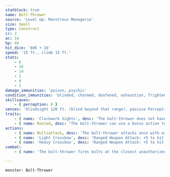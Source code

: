 ```yaml
---
statblock: true
name: Bolt-Thrower
source: 'Level Up: Monstrous Menagerie'
size: Small
type: Construct
cr: 2
ac: 14
hp: 44
hit_dice: '8d6 + 16'
speed: '15 ft., climb 15 ft.'
stats:
    - 6
    - 16
    - 14
    - 1
    - 6
    - 1
damage_immunities: 'poison, psychic'
condition_immunities: 'blinded, charmed, deafened, exhaustion, frightened, paralyzed, petrified, poisoned'
skillsaves:
    - { perception: 0 }
senses: 'blindsight 120 ft. (blind beyond that range), passive Perception 14'
traits:
    - { name: 'Clockwork Sights', desc: 'The bolt-thrower does not have disadvantage on attack rolls when making ranged attacks within 5 feet of a hostile creature.' }
    - { name: Rooted, desc: "The bolt-thrower can use a bonus action to anchor itself to or detach itself from a surface. While anchored, the bolt-thrower's Speed is 0, and a DC 20 Strength check is required to detach it. A bolt-thrower cannot use its heavy crossbow unless it is anchored." }
actions:
    - { name: Multiattack, desc: 'The bolt-thrower attacks once with each of its crossbows.' }
    - { name: 'Light Crossbow', desc: 'Ranged Weapon Attack: +5 to hit, range 80/320 ft., one target. Hit: 7 (1d8 + 3) piercing damage.' }
    - { name: 'Heavy Crossbow', desc: 'Ranged Weapon Attack: +5 to hit, range 100/400 ft., one target. Hit: 8 (1d10 + 3) piercing damage.' }
combat:
    - { name: 'The bolt-thrower fires bolts at the closest unauthorized creature', desc: 'If struck in melee, it fires both bolts on its next turn, detaches as a bonus action, and moves away from its attacker. On its next turn, unless struck in melee again, it anchors itself and fires its bolts.' }

---
```

```statblock
monster: Bolt-Thrower
```
